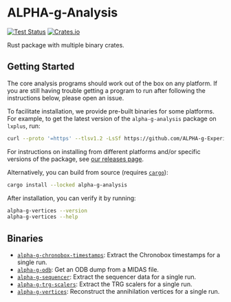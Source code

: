 # ALPHA-g-Analysis

[![Test Status](https://github.com/ALPHA-g-Experiment/alpha-g/actions/workflows/rust.yml/badge.svg)](https://github.com/ALPHA-g-Experiment/alpha-g/actions/workflows/rust.yml)
[![Crates.io](https://img.shields.io/crates/v/alpha-g-analysis?labelColor=383f47)](https://crates.io/crates/alpha-g-analysis)

Rust package with multiple binary crates.

## Getting Started

The core analysis programs should work out of the box on any platform. If you
are still having trouble getting a program to run after following the
instructions below, please open an issue.

To facilitate installation, we provide pre-built binaries for some platforms.
For example, to get the latest version of the `alpha-g-analysis` package on
`lxplus`, run:

```sh
curl --proto '=https' --tlsv1.2 -LsSf https://github.com/ALPHA-g-Experiment/alpha-g/releases/latest/download/alpha-g-analysis-installer.sh | sh
```

For instructions on installing from different platforms and/or specific
versions of the package, see
[our releases page](https://github.com/ALPHA-g-Experiment/alpha-g/releases).

Alternatively, you can build from source (requires
[`cargo`](https://doc.rust-lang.org/cargo/getting-started/installation.html)):

```bash
cargo install --locked alpha-g-analysis
```

After installation, you can verify it by running:

```bash
alpha-g-vertices --version
alpha-g-vertices --help
```

## Binaries

- [`alpha-g-chronobox-timestamps`](src/bin/alpha-g-chronobox-timestamps/README.md):
Extract the Chronobox timestamps for a single run.
- [`alpha-g-odb`](src/bin/alpha-g-odb/README.md):
Get an ODB dump from a MIDAS file.
- [`alpha-g-sequencer`](src/bin/alpha-g-sequencer/README.md):
Extract the sequencer data for a single run.
- [`alpha-g-trg-scalers`](src/bin/alpha-g-trg-scalers/README.md):
Extract the TRG scalers for a single run.
- [`alpha-g-vertices`](src/bin/alpha-g-vertices/README.md):
Reconstruct the annihilation vertices for a single run.

